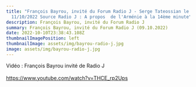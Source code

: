 ```yaml
---
title: "François Bayrou, invité du Forum Radio J - Serge Tateossian le
  11/10/2022 Source Radio J : A propos  de l'Arménie à la 14ème minute"
description: François Bayrou, invité du Forum Radio J
summary: François Bayrou, invité du Forum Radio J (09.10.2022)
date: 2022-10-10T23:38:43.108Z
thumbnailImagePosition: left
thumbnailImage: assets/img/bayrou-radio-j.jpg
image: assets/img/bayrou-radio-j.jpg
---
```

V﻿idéo : François Bayrou invité de Radio J \
\
https://www.youtube.com/watch?v=THCE_rp2Ups